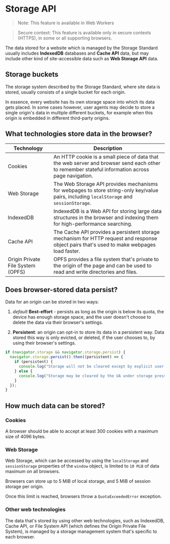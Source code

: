 # Storage API

> Note: This feature is available in Web Workers

> Secure context: This feature is available only in secure contexts (HTTPS), in some or all supporting browsers.

The data stored for a website which is managed by the Storage Standard usually includes **IndexedDB** databases and **Cache API** data, but may include other kind of site-accessible data such as **Web Storage API** data.

## Storage buckets

The storage system described by the Storage Standard, where site data is stored, usually consists of a single bucket for each origin.

In essence, every website has its own storage space into which its data gets placed. In some cases however, user agents may decide to store a single origin's data in multiple different buckets, for example when this origin is embedded in different third-party origins.

## What technologies store data in the browser?

| Technology                        | Description                                                                                                                                      |
| --------------------------------- | ------------------------------------------------------------------------------------------------------------------------------------------------ |
| Cookies                           | An HTTP cookie is a small piece of data that the web server and browser send each other to remember stateful information across page navigation. |
| Web Storage                       | The Web Storage API provides mechanisms for webpages to store string-only key/value pairs, including `localStorage` and `sessionStorage`.        |
| IndexedDB                         | IndexedDB is a Web API for storing large data structures in the browser and indexing them for high-performance searching.                        |
| Cache API                         | The Cache API provides a persistent storage mechanism for HTTP request and response object pairs that's used to make webpages load faster.       |
| Origin Private File System (OPFS) | OPFS provides a file system that's private to the origin of the page and can be used to read and write directories and files.                    |

## Does browser-stored data persist?

Data for an origin can be stored in two ways:

1. _default_ **Best-effort** - persists as long as the origin is below its quota, the device has enough storage space, and the user doesn't choose to delete the data via their browser's settings.

2. **Persistent**: an origin can opt-in to store its data in a persistent way. Data stored this way is only evicted, or deleted, if the user chooses to, by using their browser's settings.

```js
if (navigator.storage && navigator.storage.persist) {
  navigator.storage.persist().then((persistent) => {
    if (persistent) {
      console.log("Storage will not be cleared except by explicit user action");
    } else {
      console.log("Storage may be cleared by the UA under storage pressure.");
    }
  });
}
```

## How much data can be stored?

### Cookies

A browser should be able to accept at least 300 cookies with a maximum size of 4096 bytes.

### Web Storage

Web Storage, which can be accessed by using the `localStorage` and `sessionStorage` properties of the `window` object, is limited to `10 MiB` of data maximum on all browsers.

Browsers can store up to 5 MiB of local storage, and 5 MiB of session storage per origin.

Once this limit is reached, browsers throw a `QuotaExceededError` exception.

### Other web technologies

The data that's stored by using other web technologies, such as IndexedDB, Cache API, or File System API (which defines the Origin Private File System), is managed by a storage management system that's specific to each browser.
